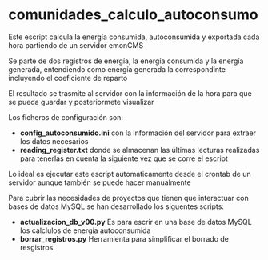 # comunidades_calculo_autoconsumo
Este escript calcula la energía consumida, autoconsumida y exportada cada hora partiendo de un servidor emonCMS

Se parte de dos registros de energía, la energía consumida y la energía generada, entendiendo como energía generada la correspondinte incluyendo el coeficiente de reparto

El resultado se trasmite al servidor con la información de la hora para que se pueda guardar y posteriormete visualizar

Los ficheros de configuración son:
* **config_autoconsumido.ini**  con la información del servidor para extraer los datos necesarios
* **reading_register.txt** donde se almacenan las últimas lecturas realizadas para tenerlas en cuenta la siguiente vez que se corre el escript

Lo ideal es ejecutar este escript automaticamente desde el crontab de un servidor aunque también se puede hacer manualmente

Para cubrir las necesidades de proyectos que tienen que interactuar con bases de datos MySQL se han desarrollado los siguentes scripts:
* **actualizacion_db_v00.py** Es para escrir en una base de datos MySQL los calclulos de energía autoconsumida
* **borrar_registros.py** Herramienta para simplificar el borrado de resgistros
